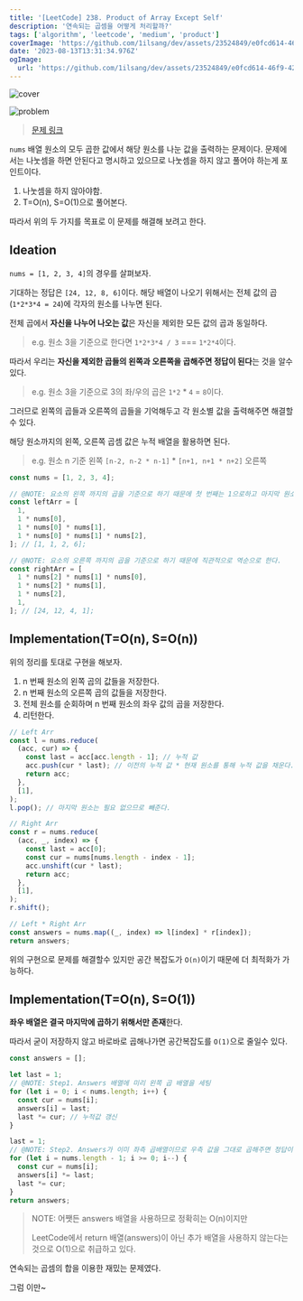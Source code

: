 ```yaml
---
title: '[LeetCode] 238. Product of Array Except Self'
description: '연속되는 곱셈을 어떻게 처리할까?'
tags: ['algorithm', 'leetcode', 'medium', 'product']
coverImage: 'https://github.com/1ilsang/dev/assets/23524849/e0fcd614-46f9-4221-a284-570b9591a1b8'
date: '2023-08-13T13:31:34.976Z'
ogImage:
  url: 'https://github.com/1ilsang/dev/assets/23524849/e0fcd614-46f9-4221-a284-570b9591a1b8'
---
```


![cover](https://github.com/1ilsang/dev/assets/23524849/e0fcd614-46f9-4221-a284-570b9591a1b8)

![problem](https://github.com/1ilsang/dev/assets/23524849/29e0b7b7-8be2-4ad6-8289-d94681c21c1c)

> [문제 링크](https://leetcode.com/problems/product-of-array-except-self/)

`nums` 배열 원소의 모두 곱한 값에서 해당 원소를 나눈 값을 출력하는 문제이다. 문제에서는 나눗셈을 하면 안된다고 명시하고 있으므로 나눗셈을 하지 않고 풀어야 하는게 포인트이다.

1. 나눗셈을 하지 않아야함.
2. T=O(n), S=O(1)으로 풀어본다.

따라서 위의 두 가지를 목표로 이 문제를 해결해 보려고 한다.

## Ideation

`nums = [1, 2, 3, 4]`의 경우를 살펴보자.

기대하는 정답은 `[24, 12, 8, 6]`이다. 해당 배열이 나오기 위해서는 전체 값의 곱(`1*2*3*4 = 24`)에 각자의 원소를 나누면 된다.

전체 곱에서 **자신을 나누어 나오는 값**은 자신을 제외한 모든 값의 곱과 동일하다.

> e.g. 원소 3을 기준으로 한다면 `1*2*3*4 / 3` === `1*2*4`이다.

따라서 우리는 **자신을 제외한 곱들의 왼쪽과 오른쪽을 곱해주면 정답이 된다**는 것을 알수있다.

> e.g. 원소 3을 기준으로 3의 좌/우의 곱은 `1*2` \* `4` = `8`이다.

그러므로 왼쪽의 곱들과 오른쪽의 곱들을 기억해두고 각 원소별 값을 출력해주면 해결할 수 있다.

해당 원소까지의 왼쪽, 오른쪽 곱셈 값은 누적 배열을 활용하면 된다.

> e.g. 원소 n 기준 왼쪽 `[n-2, n-2 * n-1]` \* `[n+1, n+1 * n+2]` 오른쪽

```js
const nums = [1, 2, 3, 4];

// @NOTE: 요소의 왼쪽 까지의 곱을 기준으로 하기 때문에 첫 번째는 1으로하고 마지막 원소까지 곱할 필요는 없다.
const leftArr = [
  1,
  1 * nums[0],
  1 * nums[0] * nums[1],
  1 * nums[0] * nums[1] * nums[2],
]; // [1, 1, 2, 6];

// @NOTE: 요소의 오른쪽 까지의 곱을 기준으로 하기 때문에 직관적으로 역순으로 한다.
const rightArr = [
  1 * nums[2] * nums[1] * nums[0],
  1 * nums[2] * nums[1],
  1 * nums[2],
  1,
]; // [24, 12, 4, 1];
```

## Implementation(T=O(n), S=O(n))

위의 정리를 토대로 구현을 해보자.

1. n 번째 원소의 왼쪽 곱의 값들을 저장한다.
2. n 번째 원소의 오른쪽 곱의 값들을 저장한다.
3. 전체 원소를 순회하며 n 번째 원소의 좌우 값의 곱을 저장한다.
4. 리턴한다.

```js
// Left Arr
const l = nums.reduce(
  (acc, cur) => {
    const last = acc[acc.length - 1]; // 누적 값
    acc.push(cur * last); // 이전의 누적 값 * 현재 원소를 통해 누적 값을 채운다.
    return acc;
  },
  [1],
);
l.pop(); // 마지막 원소는 필요 없으므로 빼준다.

// Right Arr
const r = nums.reduce(
  (acc, _, index) => {
    const last = acc[0];
    const cur = nums[nums.length - index - 1];
    acc.unshift(cur * last);
    return acc;
  },
  [1],
);
r.shift();

// Left * Right Arr
const answers = nums.map((_, index) => l[index] * r[index]);
return answers;
```

위의 구현으로 문제를 해결할수 있지만 공간 복잡도가 `O(n)`이기 때문에 더 최적화가 가능하다.

## Implementation(T=O(n), S=O(1))

**좌우 배열은 결국 마지막에 곱하기 위해서만 존재**한다.

따라서 굳이 저장하지 않고 바로바로 곱해나가면 공간복잡도를 `O(1)`으로 줄일수 있다.

```js
const answers = [];

let last = 1;
// @NOTE: Step1. Answers 배열에 미리 왼쪽 곱 배열을 세팅
for (let i = 0; i < nums.length; i++) {
  const cur = nums[i];
  answers[i] = last;
  last *= cur; // 누적값 갱신
}

last = 1;
// @NOTE: Step2. Answers가 이미 좌측 곱배열이므로 우측 값을 그대로 곱해주면 정답이 된다.
for (let i = nums.length - 1; i >= 0; i--) {
  const cur = nums[i];
  answers[i] *= last;
  last *= cur;
}
return answers;
```

> NOTE: 어쨋든 answers 배열을 사용하므로 정확히는 O(n)이지만
>
> LeetCode에서 return 배열(answers)이 아닌 추가 배열을 사용하지 않는다는 것으로 O(1)으로 취급하고 있다.

연속되는 곱셈의 합을 이용한 재밌는 문제였다.

그럼 이만~
